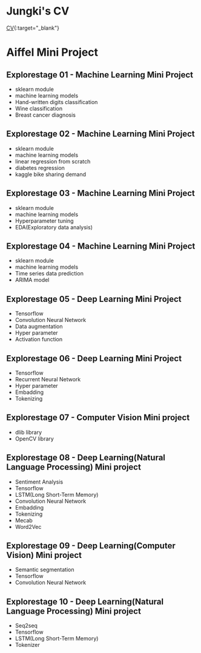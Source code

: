 # Jungki's CV 
[CV](https://aeolian83.github.io/){:target="_blank"}


# Aiffel Mini Project

## Explorestage 01 - Machine Learning Mini Project
- sklearn module
- machine learning models
- Hand-written digits classification
- Wine classification
- Breast cancer diagnosis


## Explorestage 02 - Machine Learning Mini Project
- sklearn module
- machine learning models
- linear regression from scratch
- diabetes regression
- kaggle bike sharing demand


## Explorestage 03 - Machine Learning Mini Project
- sklearn module
- machine learning models
- Hyperparameter tuning
- EDA(Exploratory data analysis)


## Explorestage 04 - Machine Learning Mini Project
- sklearn module
- machine learning models
- Time series data prediction
- ARIMA model


## Explorestage 05 - Deep Learning Mini Project
- Tensorflow
- Convolution Neural Network
- Data augmentation
- Hyper parameter
- Activation function


## Explorestage 06 - Deep Learning Mini Project
- Tensorflow
- Recurrent Neural Network
- Hyper parameter
- Embadding
- Tokenizing


## Explorestage 07 - Computer Vision Mini project
- dlib library
- OpenCV library


## Explorestage 08 - Deep Learning(Natural Language Processing) Mini project
- Sentiment Analysis
- Tensorflow
- LSTM(Long Short-Term Memory)
- Convolution Neural Network
- Embadding
- Tokenizing
- Mecab
- Word2Vec


## Explorestage 09 - Deep Learning(Computer Vision) Mini project
- Semantic segmentation
- Tensorflow
- Convolution Neural Network


## Explorestage 10 - Deep Learning(Natural Language Processing) Mini project
- Seq2seq
- Tensorflow
- LSTM(Long Short-Term Memory)
- Tokenizer